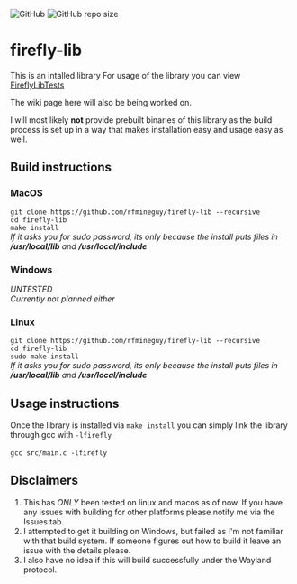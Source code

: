 ![GitHub](https://img.shields.io/github/license/rfmineguy/firefly-lib)
![GitHub repo size](https://img.shields.io/github/repo-size/rfmineguy/firefly-lib)

# firefly-lib
This is an intalled library
For usage of the library you can view [FireflyLibTests](https://github.com/rfmineguy/firefly-lib-tests)

The wiki page here will also be being worked on.

I will most likely **not** provide prebuilt binaries of this library as the build process is set up in a way that makes installation easy and usage easy as well.

## Build instructions
### MacOS
`git clone https://github.com/rfmineguy/firefly-lib --recursive`<br>
`cd firefly-lib`<br>
`make install`<br>
*If it asks you for sudo password, its only because the install puts files in **/usr/local/lib** and **/usr/local/include***

### Windows
*UNTESTED*<br>
*Currently not planned either*<br>

### Linux
`git clone https://github.com/rfmineguy/firefly-lib --recursive`<br>
`cd firefly-lib`<br>
`sudo make install`<br>
*If it asks you for sudo password, its only because the install puts files in **/usr/local/lib** and **/usr/local/include***

## Usage instructions
Once the library is installed via `make install` you can simply link the library through gcc with `-lfirefly` <br><br>
`gcc src/main.c -lfirefly`

## Disclaimers
1. This has *ONLY* been tested on linux and macos as of now. If you have any issues with building for other platforms please notify me via the Issues tab.
2. I attempted to get it building on Windows, but failed as I'm not familiar with that build system. If someone figures out how to build it leave an issue with the details please.
3. I also have no idea if this will build successfully under the Wayland protocol.